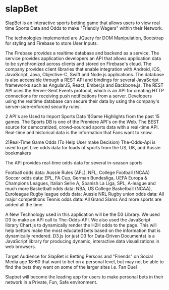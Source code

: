 # slapBet

SlapBet is an interactive sports betting game that allows users to view real time Sports Data and Odds to make "Friendly Wagers" within their Network.


The technologies implemented are JQuery for DOM Manipulation, Bootstrap for styling and Firebase to store User Inputs.  

The Firebase provides a realtime database and backend as a service. The service provides application developers an API that allows application data to be synchronized across clients and stored on Firebase's cloud. The company provides client libraries that enable integration with Android, iOS, JavaScript, Java, Objective-C, Swift and Node.js applications. The database is also accessible through a REST API and bindings for several JavaScript frameworks such as AngularJS, React, Ember.js and Backbone.js. The REST API uses the Server-Sent Events protocol, which is an API for creating HTTP connections for receiving push notifications from a server. Developers using the realtime database can secure their data by using the company's server-side-enforced security rules.

2 API's are Used to Import Sports Data
1)Game Highlights from the past 15 games.
The Sports DB is one of the Premiere API's on the Web. The BEST source for democratized, crowd-sourced sports data with a real-time API. Real-time and historical data is the information that Fans want to know.

2)Real-Time Game Odds (To Help User make Decision)
The-Odds-Api is used to get Live odds data for loads of sports from the US, UK, and Aussie bookmakers

The API provides real-time odds data for several in-season sports

Football odds data: Aussie Rules (AFL), NFL, College Football (NCAA)
Soccer odds data: EPL, FA Cup, German Bundesliga, UEFA Europa & Champions Leagues, Italian Serie A, Spanish La Liga, SPL, A-league and much more
Basketball odds data: NBA, US College Basketball (NCAA), Euroleague
Rugby league odds data: Aussie NRL
Rugby union odds data: All major competitions
Tennis odds data: All Grand Slams
And more sports are added all the time.

A New Technology used in this application will be the D3 Library. We used D3 to make an API call to The-Odds-API. We also used the JavaScript library Chart.js to dynamically render the H2H odds to the page. This will help bettors make the most educated bets based on the information that is dynamically rendered. 
D3.js (or just D3 for Data-Driven Documents) is a JavaScript library for producing dynamic, interactive data visualizations in web browsers.



Target Audience for SlapBet is Betting Persons and "Friends" on Social Media age 18-60 that want to bet on a personal level, but may not be able to find the bets they want on some of the larger sites i.e. Fan Duel

Slapbet will become the leading app for users to make personal bets in their network in a Private, Fun, Safe environment. 


